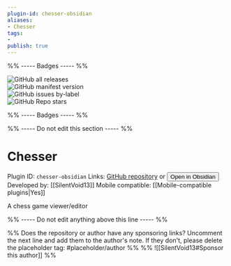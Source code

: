 ```yaml
---
plugin-id: chesser-obsidian
aliases:
- Chesser
tags: 
- 
publish: true
---
```


%% ----- Badges ----- %%

![GitHub all releases](https://img.shields.io/github/downloads/SilentVoid13/Chesser/total?color=573E7A&logo=github&style=for-the-badge)   
![GitHub manifest version](https://img.shields.io/github/manifest-json/v/SilentVoid13/Chesser?color=573E7A&logo=github&style=for-the-badge)   
![GitHub issues by-label](https://img.shields.io/github/issues/SilentVoid13/Chesser/help%20wanted?color=573E7A&logo=github&style=for-the-badge)   
![GitHub Repo stars](https://img.shields.io/github/stars/SilentVoid13/Chesser?color=573E7A&logo=github&style=for-the-badge)

%% ----- Badges ----- %%

%% ----- Do not edit this section ----- %%

# Chesser

Plugin ID: `chesser-obsidian`
Links: [GitHub repository](https://github.com/SilentVoid13/Chesser) or [<button id=HH>Open in Obsidian</button>](obsidian://goto-plugin?id=chesser-obsidian)
Developed by: [[SilentVoid13]]
Mobile compatible: [[Mobile-compatible plugins|Yes]]

A chess game viewer/editor

%% ----- Do not edit anything above this line ----- %% 

%% Does the repository or author have any sponsoring links? Uncomment the next line and add them to the author's note. If they don't, please delete the placeholder tag: #placeholder/author %%
%% ![[SilentVoid13#Sponsor this author]] %%
